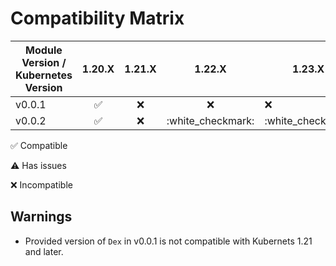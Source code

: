 
# Compatibility Matrix

| Module Version / Kubernetes Version |       1.20.X       | 1.21.X |      1.22.X       | 1.23.X            | 1.24.X            |
| ----------------------------------- | :----------------: | :----: | :---------------: | ----------------- | ----------------- |
| v0.0.1                              | :white_check_mark: |  :x:   |        :x:        | :x:               | :x:               |
| v0.0.2                              | :white_check_mark: |  :x:   | :white_checkmark: | :white_checkmark: | :white_checkmark: |

:white_check_mark: Compatible

:warning: Has issues

:x: Incompatible

## Warnings

- Provided version of `Dex` in v0.0.1 is not compatible with Kubernets 1.21 and later.

